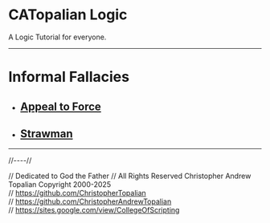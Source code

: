 # CATopalian Logic
A Logic Tutorial for everyone.

---

# **Informal Fallacies**

* ## [Appeal to Force](src/fallacies/Appeal_to_Force/Appeal_to_Force.md)

* ## [Strawman](src/fallacies/Strawman/Strawman.md)

---

//----//

// Dedicated to God the Father
// All Rights Reserved  Christopher Andrew Topalian Copyright 2000-2025  
// https://github.com/ChristopherTopalian  
// https://github.com/ChristopherAndrewTopalian  
// https://sites.google.com/view/CollegeOfScripting

